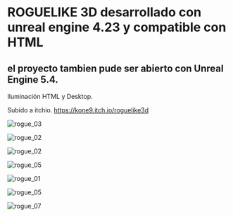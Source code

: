 # ROGUELIKE 3D desarrollado con unreal engine 4.23 y compatible con HTML

## el proyecto tambien pude ser abierto con Unreal Engine 5.4.

Iluminación HTML y Desktop.

Subido a itchio.
https://kone9.itch.io/roguelike3d


![rogue_03](rogue_03.png)

![rogue_02](rogue_02.png)

![rogue_02](rogue_04.png)

![rogue_05](rogue_07.png)

![rogue_01](rogue_01.png)

![rogue_05](rogue_05.png)

![rogue_07](rogue_06.png)

